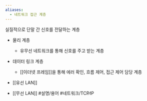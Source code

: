 ```yaml
---
aliases:
  - 네트워크 접근 계층
---
```

실질적으로 단말 간 신호를 전달하는 계층

- 물리 계층
	- 유무선 네트워크를 통해 신호를 주고 받는 계층
- 데이터 링크 계층
	- [[이더넷 프레임]]을 통해 에러 확인, 흐름 제어, 접근 제어 담당 계층

- [[유선 LAN]]
- [[무선 LAN]]
#설명/용어 #네트워크/TCP∕IP 